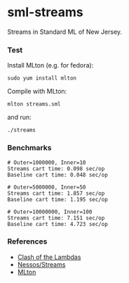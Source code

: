 sml-streams
===========

Streams in Standard ML of New Jersey.

### Test

Install MLton (e.g. for fedora):
```shell
sudo yum install mlton
```
Compile with MLton:
```shell
mlton streams.sml
```
and run:
```shell
./streams
```
### Benchmarks
```shell
# Outer=1000000, Inner=10
Streams cart time: 0.098 sec/op
Baseline cart time: 0.048 sec/op

# Outer=5000000, Inner=50
Streams cart time: 1.857 sec/op
Baseline cart time: 1.195 sec/op

# Outer=10000000, Inner=100
Streams cart time: 7.151 sec/op
Baseline cart time: 4.723 sec/op
```

### References

* [Clash of the Lambdas](http://arxiv.org/abs/1406.6631)
* [Nessos/Streams](https://github.com/nessos/Streams)
* [MLton](http://mlton.org/)
